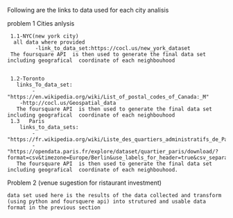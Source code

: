 Following are the links to data used for  each city analisis





problem 1 Cities anlysis

     1.1-NYC(new york city)
      all data where provided
             -link_to_data_set:https://cocl.us/new_york_dataset
     The foursquare API  is then used to generate the final data set including geografical  coordinate of each neighbouhood


     1.2-Toronto  
       links_To_data_set:
            -"https://en.wikipedia.org/wiki/List_of_postal_codes_of_Canada:_M"
	    -http://cocl.us/Geospatial_data
       The foursquare API  is then used to generate the final data set including geografical  coordinate of each neighbouhood
     1.3   Paris 
        links_to_data_sets:
            -"https://fr.wikipedia.org/wiki/Liste_des_quartiers_administratifs_de_Paris"
            - "https://opendata.paris.fr/explore/dataset/quartier_paris/download/?format=csv&timezone=Europe/Berlin&use_labels_for_header=true&csv_separator=%3B"
       The foursquare API  is then used to generate the final data set including geografical  coordinate of each neighbouhood.




Problem 2 (venue sugestion for ristaurant investment)
    
    data set used here is the results of the data collected and transform (using python and foursquere api) into strutured and usable data format in the previous section


